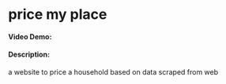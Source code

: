 # price my place
#### Video Demo:  <URL HERE>
#### Description:
a website to price a household based on data scraped from web